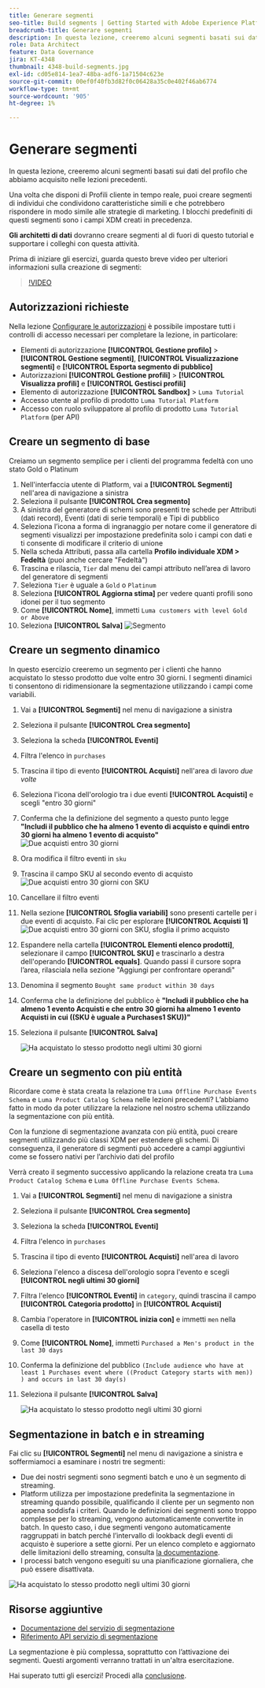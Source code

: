 ```yaml
---
title: Generare segmenti
seo-title: Build segments | Getting Started with Adobe Experience Platform for Data Architects and Data Engineers
breadcrumb-title: Generare segmenti
description: In questa lezione, creeremo alcuni segmenti basati sui dati del profilo che abbiamo acquisito nelle lezioni precedenti.
role: Data Architect
feature: Data Governance
jira: KT-4348
thumbnail: 4348-build-segments.jpg
exl-id: cd05e814-1ea7-48ba-adf6-1a71504c623e
source-git-commit: 00ef0f40fb3d82f0c06428a35c0e402f46ab6774
workflow-type: tm+mt
source-wordcount: '905'
ht-degree: 1%

---
```


# Generare segmenti

<!-- 30 min-->
In questa lezione, creeremo alcuni segmenti basati sui dati del profilo che abbiamo acquisito nelle lezioni precedenti.

Una volta che disponi di Profili cliente in tempo reale, puoi creare segmenti di individui che condividono caratteristiche simili e che potrebbero rispondere in modo simile alle strategie di marketing. I blocchi predefiniti di questi segmenti sono i campi XDM creati in precedenza.

**Gli architetti di dati** dovranno creare segmenti al di fuori di questo tutorial e supportare i colleghi con questa attività.

Prima di iniziare gli esercizi, guarda questo breve video per ulteriori informazioni sulla creazione di segmenti:
>[!VIDEO](https://video.tv.adobe.com/v/27254?learn=on)


## Autorizzazioni richieste

Nella lezione [Configurare le autorizzazioni](configure-permissions.md) è possibile impostare tutti i controlli di accesso necessari per completare la lezione, in particolare:

* Elementi di autorizzazione **[!UICONTROL Gestione profilo]** > **[!UICONTROL Gestione segmenti]**, **[!UICONTROL Visualizzazione segmenti]** e **[!UICONTROL Esporta segmento di pubblico]**
* Autorizzazioni **[!UICONTROL Gestione profili]** > **[!UICONTROL Visualizza profili]** e **[!UICONTROL Gestisci profili]**
* Elemento di autorizzazione **[!UICONTROL Sandbox]** > `Luma Tutorial`
* Accesso utente al profilo di prodotto `Luma Tutorial Platform`
* Accesso con ruolo sviluppatore al profilo di prodotto `Luma Tutorial Platform` (per API)

## Creare un segmento di base

Creiamo un segmento semplice per i clienti del programma fedeltà con uno stato Gold o Platinum

1. Nell&#39;interfaccia utente di Platform, vai a **[!UICONTROL Segmenti]** nell&#39;area di navigazione a sinistra
1. Seleziona il pulsante **[!UICONTROL Crea segmento]**
1. A sinistra del generatore di schemi sono presenti tre schede per Attributi (dati record), Eventi (dati di serie temporali) e Tipi di pubblico
1. Seleziona l’icona a forma di ingranaggio per notare come il generatore di segmenti visualizzi per impostazione predefinita solo i campi con dati e ti consente di modificare il criterio di unione
1. Nella scheda Attributi, passa alla cartella **Profilo individuale XDM > Fedeltà** (puoi anche cercare &quot;Fedeltà&quot;)
1. Trascina e rilascia, `Tier` dal menu dei campi attributo nell’area di lavoro del generatore di segmenti
1. Seleziona `Tier` è uguale a `Gold` o `Platinum`
1. Seleziona **[!UICONTROL Aggiorna stima]** per vedere quanti profili sono idonei per il tuo segmento
1. Come **[!UICONTROL Nome]**, immetti `Luma customers with level Gold or Above`
1. Seleziona **[!UICONTROL Salva]**
   ![Segmento](assets/segment-goldOrAbove.png)

<!--## Build a sequential segment-->

## Creare un segmento dinamico

In questo esercizio creeremo un segmento per i clienti che hanno acquistato lo stesso prodotto due volte entro 30 giorni. I segmenti dinamici ti consentono di ridimensionare la segmentazione utilizzando i campi come variabili.

1. Vai a **[!UICONTROL Segmenti]** nel menu di navigazione a sinistra
1. Seleziona il pulsante **[!UICONTROL Crea segmento]**
1. Seleziona la scheda **[!UICONTROL Eventi]**
1. Filtra l&#39;elenco in `purchases`
1. Trascina il tipo di evento **[!UICONTROL Acquisti]** nell&#39;area di lavoro _due volte_
1. Seleziona l&#39;icona dell&#39;orologio tra i due eventi **[!UICONTROL Acquisti]** e scegli &quot;entro 30 giorni&quot;
1. Conferma che la definizione del segmento a questo punto legge **&quot;Includi il pubblico che ha almeno 1 evento di acquisto e quindi entro 30 giorni ha almeno 1 evento di acquisto&quot;**
   ![Due acquisti entro 30 giorni](assets/segment-twoPurchases.png)
1. Ora modifica il filtro eventi in `sku`
1. Trascina il campo SKU al secondo evento di acquisto
   ![Due acquisti entro 30 giorni con SKU](assets/segment-twoPurchases-addSku.png)
1. Cancellare il filtro eventi
1. Nella sezione **[!UICONTROL Sfoglia variabili]** sono presenti cartelle per i due eventi di acquisto. Fai clic per esplorare **[!UICONTROL Acquisti 1]**\
   ![Due acquisti entro 30 giorni con SKU, sfoglia il primo acquisto](assets/segment-twoPurchases-browsePurchaseOne.png)
1. Espandere nella cartella **[!UICONTROL Elementi elenco prodotti]**, selezionare il campo **[!UICONTROL SKU]** e trascinarlo a destra dell&#39;operando **[!UICONTROL equals]**. Quando passi il cursore sopra l’area, rilasciala nella sezione &quot;Aggiungi per confrontare operandi&quot;
1. Denomina il segmento `Bought same product within 30 days`
1. Conferma che la definizione del pubblico è **&quot;Includi il pubblico che ha almeno 1 evento Acquisti e che entro 30 giorni ha almeno 1 evento Acquisti in cui ((SKU è uguale a Purchases1 SKU))&quot;**
1. Seleziona il pulsante **[!UICONTROL Salva]**

   ![Ha acquistato lo stesso prodotto negli ultimi 30 giorni](assets/segment-boughtSameProduct.png)

## Creare un segmento con più entità

Ricordare come è stata creata la relazione tra `Luma Offline Purchase Events Schema` e `Luma Product Catalog Schema` nelle lezioni precedenti? L’abbiamo fatto in modo da poter utilizzare la relazione nel nostro schema utilizzando la segmentazione con più entità.

Con la funzione di segmentazione avanzata con più entità, puoi creare segmenti utilizzando più classi XDM per estendere gli schemi. Di conseguenza, il generatore di segmenti può accedere a campi aggiuntivi come se fossero nativi per l’archivio dati del profilo

Verrà creato il segmento successivo applicando la relazione creata tra `Luma Product Catalog Schema` e `Luma Offline Purchase Events Schema`.

1. Vai a **[!UICONTROL Segmenti]** nel menu di navigazione a sinistra
1. Seleziona il pulsante **[!UICONTROL Crea segmento]**
1. Seleziona la scheda **[!UICONTROL Eventi]**
1. Filtra l&#39;elenco in `purchases`
1. Trascina il tipo di evento **[!UICONTROL Acquisti]** nell&#39;area di lavoro
1. Seleziona l&#39;elenco a discesa dell&#39;orologio sopra l&#39;evento e scegli **[!UICONTROL negli ultimi 30 giorni]**
1. Filtra l&#39;elenco **[!UICONTROL Eventi]** in `category`, quindi trascina il campo **[!UICONTROL Categoria prodotto]** in **[!UICONTROL Acquisti]**
1. Cambia l&#39;operatore in **[!UICONTROL inizia con]** e immetti `men` nella casella di testo
1. Come **[!UICONTROL Nome]**, immetti `Purchased a Men's product in the last 30 days`
1. Conferma la definizione del pubblico `(Include audience who have at least 1 Purchases event where ((Product Category starts with men)) ) and occurs in last 30 day(s)`
1. Seleziona il pulsante **[!UICONTROL Salva]**

   ![Ha acquistato lo stesso prodotto negli ultimi 30 giorni](assets/segment-purchasedMens.png)

## Segmentazione in batch e in streaming

Fai clic su **[!UICONTROL Segmenti]** nel menu di navigazione a sinistra e soffermiamoci a esaminare i nostri tre segmenti:

* Due dei nostri segmenti sono segmenti batch e uno è un segmento di streaming.
* Platform utilizza per impostazione predefinita la segmentazione in streaming quando possibile, qualificando il cliente per un segmento non appena soddisfa i criteri. Quando le definizioni dei segmenti sono troppo complesse per lo streaming, vengono automaticamente convertite in batch. In questo caso, i due segmenti vengono automaticamente raggruppati in batch perché l’intervallo di lookback degli eventi di acquisto è superiore a sette giorni. Per un elenco completo e aggiornato delle limitazioni dello streaming, consulta [la documentazione](https://experienceleague.adobe.com/docs/experience-platform/segmentation/ui/streaming-segmentation.html?lang=it).
* I processi batch vengono eseguiti su una pianificazione giornaliera, che può essere disattivata.

![Ha acquistato lo stesso prodotto negli ultimi 30 giorni](assets/segment-review.png)

## Risorse aggiuntive

* [Documentazione del servizio di segmentazione](https://experienceleague.adobe.com/docs/experience-platform/segmentation/home.html?lang=it)
* [Riferimento API servizio di segmentazione](https://www.adobe.io/experience-platform-apis/references/segmentation/)

La segmentazione è più complessa, soprattutto con l’attivazione dei segmenti. Questi argomenti verranno trattati in un&#39;altra esercitazione.

Hai superato tutti gli esercizi! Procedi alla [conclusione](conclusion.md).

